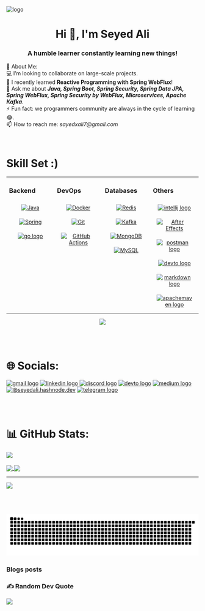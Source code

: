 ![logo](https://github.com/HumbleLearner01/HumbleLearner01/blob/master/SpringBanner.png)
<h1 align="center">Hi 👋, I'm Seyed Ali</h1>
<h3 align="center">A humble learner constantly learning new things!</h3>

💫 About Me: <br>
💻 I’m looking to collaborate on large-scale projects.<br>🌱 I recently learned **Reactive Programming with Spring WebFlux**!<br>💬 Ask me about _**Java, Spring Boot, Spring Security, Spring Data JPA, Spring WebFlux, Spring Security by WebFlux, Microservices, Apache Kafka**_.<br>⚡ Fun fact: we programmers community are always in the cycle of learning 😂.<br>📫 How to reach me: _sayedxali7@gmail.com_

<!--# 💻 Tech Stack:
 ![C++](https://img.shields.io/badge/c++-%2300599C.svg?style=for-the-badge&logo=c%2B%2B&logoColor=white) ![Java](https://img.shields.io/badge/java-%23ED8B00.svg?style=for-the-badge&logo=java&logoColor=white) ![Spring](https://img.shields.io/badge/spring-%236DB33F.svg?style=for-the-badge&logo=spring&logoColor=white) ![Apache Maven](https://img.shields.io/badge/Apache%20Maven-C71A36?style=for-the-badge&logo=Apache%20Maven&logoColor=white) ![MySQL](https://img.shields.io/badge/mysql-%2300f.svg?style=for-the-badge&logo=mysql&logoColor=white) ![MongoDB](https://img.shields.io/badge/MongoDB-%234ea94b.svg?style=for-the-badge&logo=mongodb&logoColor=white) -->
<!-- <p align="left"> <a href="https://www.w3schools.com/cpp/" target="_blank" rel="noreferrer"> <img src="https://raw.githubusercontent.com/devicons/devicon/master/icons/cplusplus/cplusplus-original.svg" alt="cplusplus" width="40" height="40"/> </a> <a href="https://www.java.com" target="_blank" rel="noreferrer"> <img src="https://raw.githubusercontent.com/devicons/devicon/master/icons/java/java-original.svg" alt="java" width="40" height="40"/> </a> <a href="https://www.mysql.com/" target="_blank" rel="noreferrer"> <img src="https://raw.githubusercontent.com/devicons/devicon/master/icons/mysql/mysql-original-wordmark.svg" alt="mysql" width="40" height="40"/> </a> <a href="https://postman.com" target="_blank" rel="noreferrer"> <img src="https://www.vectorlogo.zone/logos/getpostman/getpostman-icon.svg" alt="postman" width="40" height="40"/> </a> <a href="https://spring.io/" target="_blank" rel="noreferrer"> <img src="https://www.vectorlogo.zone/logos/springio/springio-icon.svg" alt="spring" width="40" height="40"/> </a> </p><br> -->

<br/>

# Skill Set :)
<!-- skill set without table format
<div align="left">
  <img src="https://skillicons.dev/icons?i=java" height="60" alt="java logo"  />
  <img width="12" />
  <img src="https://skillicons.dev/icons?i=spring" height="60" alt="spring logo"  />
  <img width="12" />
  <img src="https://cdn.simpleicons.org/go/eeADD8" height="60" alt="go logo" />
  <img width="12" />
  <img src="https://cdn.jsdelivr.net/gh/devicons/devicon/icons/docker/docker-original.svg" height="60" alt="docker logo"  />
  <img width="12" />
  <img src="https://cdn.jsdelivr.net/gh/devicons/devicon/icons/git/git-original.svg" height="60" alt="git logo"  />
  <img width="12" />
  <img src="https://skillicons.dev/icons?i=redis" height="60" alt="redis logo"  />
  <img width="12" />
  <img src="https://skillicons.dev/icons?i=kafka" height="60" alt="apachekafka logo"  />
  <img width="12" />
  <img src="https://skillicons.dev/icons?i=mongodb" height="60" alt="mongodb logo"  />
  <img width="12" />
  <img src="https://skillicons.dev/icons?i=mysql" height="60" alt="mysql logo"  />
  <img width="12" />
  <img src="https://cdn.jsdelivr.net/gh/devicons/devicon/icons/aftereffects/aftereffects-original.svg" height="60" alt="aftereffects logo"  />
  <img width="12" />
  <img src="https://skillicons.dev/icons?i=githubactions" height="60" alt="githubactions logo"  />
</div>
-->
<!-- skill sets, in table format
## My Skill Set  
<table><tr><td valign="top" width="33%">

### Backend  
<div align="center">  
<a href="https://www.java.com/" target="_blank"><img style="margin: 10px" src="https://skillicons.dev/icons?i=java" alt="Java" height="60" /></a>  
<a href="https://spring.io/" target="_blank"><img style="margin: 10px" src="https://skillicons.dev/icons?i=spring" alt="Spring" height="60" /></a>
<a href="https://go.dev/" target="_blank"><img src="https://skillicons.dev/icons?i=go" height="60" alt="go logo" />
</div>

</td><td valign="top" width="33%">

### DevOps  
<div align="center">  
<a href="https://www.docker.com/" target="_blank"><img style="margin: 10px" src="https://cdn.jsdelivr.net/gh/devicons/devicon/icons/docker/docker-original.svg" alt="Docker" height="60" /></a>  
<a href="https://github.com/" target="_blank"><img style="margin: 10px" src="https://cdn.jsdelivr.net/gh/devicons/devicon/icons/git/git-original.svg" alt="Git" height="60" /></a>  
<a href="https://github.com/features/actions" target="_blank"><img style="margin: 10px" src="https://skillicons.dev/icons?i=githubactions" alt="GitHub Actions" height="60" /></a>
</div>

</td><td valign="top" width="33%">

### Databases  
<div align="center">  
<a href="https://redis.io/" target="_blank"><img style="margin: 10px" src="https://skillicons.dev/icons?i=redis" alt="Redis" height="60" /></a>  
<a href="https://kafka.apache.org/" target="_blank"><img style="margin: 10px" src="https://skillicons.dev/icons?i=kafka" alt="Kafka" height="60" /></a>  
<a href="https://www.mongodb.com/" target="_blank"><img style="margin: 10px" src="https://skillicons.dev/icons?i=mongodb" alt="MongoDB" height="60" /></a>  
<a href="https://www.mysql.com/" target="_blank"><img style="margin: 10px" src="https://skillicons.dev/icons?i=mysql" alt="MySQL" height="60" /></a>  
</div>

</td></tr><tr><td valign="top" width="33%">

### Others?  
<div align="center">  
<a href="https://www.adobe.com/in/products/aftereffects.html" target="_blank"><img style="margin: 10px" src="https://cdn.jsdelivr.net/gh/devicons/devicon/icons/aftereffects/aftereffects-original.svg" alt="After Effects" height="60" /></a>    
</div>

</td></tr></table>  
-->
<table><tr>
<td valign="top" width="25%">

### Backend  
<div align="center">  
<a href="https://www.java.com/" target="_blank"><img style="margin: 10px" src="https://skillicons.dev/icons?i=java" alt="Java" height="60" /></a>  
<a href="https://spring.io/" target="_blank"><img style="margin: 10px" src="https://skillicons.dev/icons?i=spring" alt="Spring" height="60" /></a>  
<a href="https://go.dev/" target="_blank"><img style="margin: 10px" src="https://skillicons.dev/icons?i=go" height="60" alt="go logo" /></a>
</div>

</td>
<td valign="top" width="25%">

### DevOps  
<div align="center">  
<a href="https://www.docker.com/" target="_blank"><img style="margin: 10px" src="https://cdn.jsdelivr.net/gh/devicons/devicon/icons/docker/docker-original.svg" alt="Docker" height="60" /></a>  
<a href="https://github.com/" target="_blank"><img style="margin: 10px" src="https://cdn.jsdelivr.net/gh/devicons/devicon/icons/git/git-original.svg" alt="Git" height="60" /></a>
<a href="https://github.com/features/actions" target="_blank"><img style="margin: 10px" src="https://skillicons.dev/icons?i=githubactions" alt="GitHub Actions" height="60" /></a>
  
</div>

</td>
<td valign="top" width="25%">

### Databases  
<div align="center">  
<a href="https://redis.io/" target="_blank"><img style="margin: 10px" src="https://skillicons.dev/icons?i=redis" alt="Redis" height="60" /></a>  
<a href="https://kafka.apache.org/" target="_blank"><img style="margin: 10px" src="https://skillicons.dev/icons?i=kafka" alt="Kafka" height="60" /></a>  
<a href="https://www.mongodb.com/" target="_blank"><img style="margin: 10px" src="https://skillicons.dev/icons?i=mongodb" alt="MongoDB" height="60" /></a>  
<a href="https://www.mysql.com/" target="_blank"><img style="margin: 10px" src="https://skillicons.dev/icons?i=mysql" alt="MySQL" height="60" /></a>  
</div>

</td>
<td valign="top" width="25%">

### Others  
<div align="center">
<a href="#" target="_blank"><img style="margin: 10px" src="https://skillicons.dev/icons?i=idea" height="60" alt="intellij logo" /></a>
<a href="#" target="_blank"><img style="margin: 10px" src="https://cdn.jsdelivr.net/gh/devicons/devicon/icons/aftereffects/aftereffects-original.svg" alt="After Effects" height="57" /></a>
<a href="#" target="_blank"><img style="margin: 10px" src="https://skillicons.dev/icons?i=postman" height="60" alt="postman logo"  /></a>
<a href="#" target="_blank"><img style="margin: 10px" src="https://skillicons.dev/icons?i=devto" height="60" alt="devto logo"  /></a>
<a href="#" target="_blank"><img style="margin: 10px" src="https://skillicons.dev/icons?i=md" height="60" alt="markdown logo"  /></a>
<a href="#" target="_blank"><img style="margin: 10px" src="https://skillicons.dev/icons?i=maven" height="60" alt="apachemaven logo"  /></a>
</div>

</td>
</tr></table>  
<div align="center">
 <img height="500" src="https://th.bing.com/th/id/R.45b65b692b1024a9a4c00a4c2fefb09f?rik=g9cFFtQS34JTCA&pid=ImgRaw&r=0"  />
</div>

<br><br>
# 🌐 Socials:

<!--<p align="left">
<a href="https://www.linkedin.com/in/sayedxali" target="blank"><img align="center" src="https://raw.githubusercontent.com/rahuldkjain/github-profile-readme-generator/master/src/images/icons/Social/linked-in-alt.svg" alt="https://www.linkedin.com/in/humble-learner" height="30" width="40" /></a>
</p><br>

<div align="left">
  <img src="https://img.shields.io/static/v1?message=Gmail&logo=gmail&label=&color=D14836&logoColor=white&labelColor=&style=for-the-badge" height="35" alt="gmail logo"  />
  <img src="https://img.shields.io/static/v1?message=LinkedIn&logo=linkedin&label=&color=0077B5&logoColor=white&labelColor=&style=for-the-badge" height="35" alt="linkedin logo"  />
  <img src="https://img.shields.io/static/v1?message=Discord&logo=discord&label=&color=7289DA&logoColor=white&labelColor=&style=for-the-badge" height="35" alt="discord logo"  />
  <img src="https://img.shields.io/static/v1?message=dev.to&logo=dev.to&label=&color=0A0A0A&logoColor=white&labelColor=&style=for-the-badge" height="35" alt="devto logo"  />
  <img src="https://img.shields.io/static/v1?message=Medium&logo=medium&label=&color=12100E&logoColor=white&labelColor=&style=for-the-badge" height="35" alt="medium logo"  />
  <img src="https://img.shields.io/static/v1?message=Telegram&logo=telegram&label=&color=2CA5E0&logoColor=white&labelColor=&style=for-the-badge" height="35" alt="telegram logo"  />
</div>-->
<div align="left">
  <a href="mailto:seyedali.devl@gmail.com"><img src="https://img.shields.io/static/v1?message=Gmail&logo=gmail&label=&color=D14836&logoColor=white&labelColor=&style=for-the-badge" height="35" alt="gmail logo" /></a>
  <a href="https://www.linkedin.com/in/seyedali-dev"><img src="https://img.shields.io/static/v1?message=LinkedIn&logo=linkedin&label=&color=0077B5&logoColor=white&labelColor=&style=for-the-badge" height="35" alt="linkedin logo" /></a>
  <a href="https://discord.com/users/_"><img src="https://img.shields.io/static/v1?message=Discord&logo=discord&label=&color=7289DA&logoColor=white&labelColor=&style=for-the-badge" height="35" alt="discord logo" /></a>
  <a href="https://dev.to/_"><img src="https://img.shields.io/static/v1?message=dev.to&logo=dev.to&label=&color=0A0A0A&logoColor=white&labelColor=&style=for-the-badge" height="35" alt="devto logo" /></a>
  <a href="https://medium.com/@_"><img src="https://img.shields.io/static/v1?message=Medium&logo=medium&label=&color=12100E&logoColor=white&labelColor=&style=for-the-badge" height="35" alt="medium logo" /></a>
  <a href="https://seyedali.hashnode.dev" target="blank"><img src="https://raw.githubusercontent.com/rahuldkjain/github-profile-readme-generator/master/src/images/icons/Social/hashnode.svg" alt="@seyedali.hashnode.dev" height="35" width="40" /></a>
  <a href="https://t.me/rdensh01"><img src="https://img.shields.io/static/v1?message=Telegram&logo=telegram&label=&color=2CA5E0&logoColor=white&labelColor=&style=for-the-badge" height="35" alt="telegram logo" /></a>
</div>

<br><br>
# 📊 GitHub Stats:
![](https://github-readme-streak-stats.herokuapp.com/?user=seyedali-dev&theme=dark&hide_border=false)<br/>
<div>
  <a href="https://github.com/seyedali-dev">
  <img align="center" height="170" src="https://github-readme-stats.vercel.app/api/top-langs/?username=seyedali-dev&layout=compact&langs_count=16&theme=dracula"/>
  <img align="center" src="https://github-readme-stats.vercel.app/api?username=seyedali-dev&show_icons=true&theme=dracula&include_all_commits=true&count_private=true"/>
</div>

---
[![](https://visitcount.itsvg.in/api?id=seyedali-dev&icon=0&color=0)](https://visitcount.itsvg.in)

<br/><br/> <!-- snake -->
<!-- ![Snake animation](https://github.com/seyedali-dev/seyedali-dev/blob/output/github-contribution-grid-snake.svg) -->
<img src="https://raw.githubusercontent.com/seyedali-dev/seyedali-dev/output/snake.svg" alt="Snake animation" />

<!-- Blogs -->
### Blogs posts
<!-- BLOG-POST-LIST:START -->
<!-- BLOG-POST-LIST:END -->

### ✍️ Random Dev Quote<br>
![](https://quotes-github-readme.vercel.app/api?type=vetical&theme=dark)

<!-- Proudly created with GPRM ( https://gprm.itsvg.in ) -->
